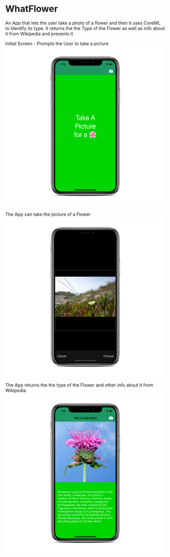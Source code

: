 # WhatFlower
An App that lets the user take a photo of a flower and then it uses CoreML to Identify its type. It returns the the Type of the Flower as well as info about it from Wikipedia and presents it

Initial Screen - Prompts the User to take a picture
![alt text](https://github.com/Bilalkamal/WhatFlower/blob/master/WhatFlower/Screenshots/What%20Flower%20-%20Initial%20Screen.png)

The App can take the picture of a Flower
![alt text](https://github.com/Bilalkamal/WhatFlower/blob/master/WhatFlower/Screenshots/What%20Flower%20-%20Camera%20.png)

The App returns the the type of the Flower and other info about it from Wikipedia 
![alt text](https://github.com/Bilalkamal/WhatFlower/blob/master/WhatFlower/Screenshots/What%20Flower%20-%20Data%20.png)
